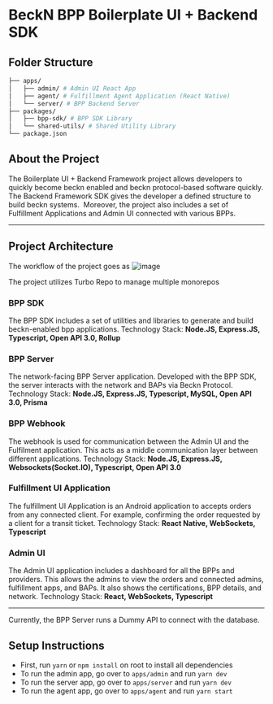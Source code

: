 # BeckN BPP Boilerplate UI + Backend SDK

## Folder Structure

```bash
├── apps/
│   ├── admin/ # Admin UI React App
│   ├── agent/ # Fulfillment Agent Application (React Native)
│   └── server/ # BPP Backend Server
├── packages/
│   ├── bpp-sdk/ # BPP SDK Library
│   └── shared-utils/ # Shared Utility Library
└── package.json
```

## About the Project

The Boilerplate UI + Backend Framework project allows developers to quickly become beckn enabled and beckn protocol-based software quickly. The Backend Framework SDK gives the developer a defined structure to build beckn systems. 
Moreover, the project also includes a set of Fulfillment Applications and Admin UI connected with various BPPs.

---

## Project Architecture

The workflow of the project goes as
![image](https://github.com/Sarfraz-droid/BPP-Boilerplate-SDK/assets/73013838/838a6642-9a14-4085-8b6b-fb2ff371a512)

The project utilizes Turbo Repo to manage multiple monorepos

### BPP SDK
The BPP SDK includes a set of utilities and libraries to generate and build beckn-enabled bpp applications.
Technology Stack: **Node.JS, Express.JS, Typescript, Open API 3.0, Rollup**

### BPP Server
The network-facing BPP Server application. Developed with the BPP SDK, the server interacts with the network and BAPs via Beckn Protocol.
Technology Stack: **Node.JS, Express.JS, Typescript, MySQL, Open API 3.0, Prisma**
### BPP Webhook
The webhook is used for communication between the Admin UI and the Fulfilment application. This acts as a middle communication layer between different applications.
Technology Stack: **Node.JS, Express.JS, Websockets(Socket.IO), Typescript, Open API 3.0**

### Fulfillment UI Application
The fulfillment UI Application is an Android application to accepts orders from any connected client. For example, confirming the order requested by a client for a transit ticket.
Technology Stack: **React Native, WebSockets, Typescript**

### Admin UI
The Admin UI application includes a dashboard for all the BPPs and providers. This allows the admins to view the orders and connected admins, fulfillment apps, and BAPs. It also shows the certifications, BPP details, and network.
Technology Stack: **React, WebSockets, Typescript**

---

Currently, the BPP Server runs a Dummy API to connect with the database.


## Setup Instructions

- First, run `yarn` or `npm install` on root to install all dependencies
- To run the admin app, go over to `apps/admin` and run `yarn dev`
- To run the server app, go over to `apps/server` and run `yarn dev`
- To run the agent app, go over to `apps/agent` and run `yarn start`
